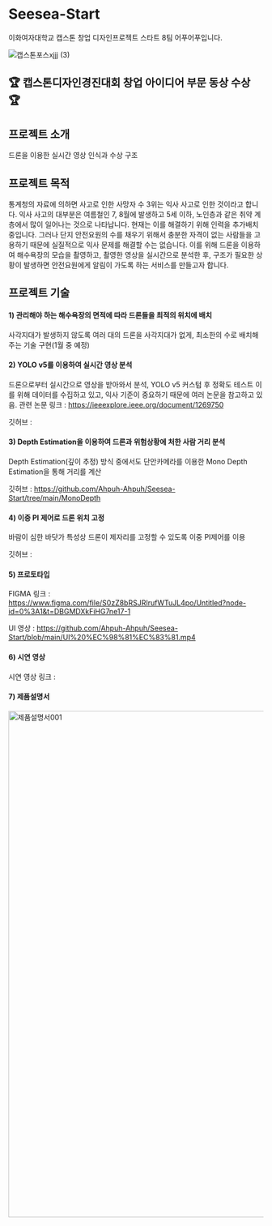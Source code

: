# Seesea-Start
이화여자대학교 캡스톤 창업 디자인프로젝트 스타트 8팀 어푸어푸입니다.

![캡스톤포스xjjj (3)](https://user-images.githubusercontent.com/93649914/206694303-2c104433-4bfc-454d-ba81-7884197cded6.png)


## :trophy: 캡스톤디자인경진대회 창업 아이디어 부문 동상 수상 :trophy:

## 프로젝트 소개
드론을 이용한 실시간 영상 인식과 수상 구조

## 프로젝트 목적
통계청의 자료에 의하면 사고로 인한 사망자 수 3위는 익사 사고로 인한 것이라고 합니다. 익사 사고의 대부분은 여름철인 7, 8월에 발생하고 5세 이하, 노인층과 같은 취약 계층에서 많이 일어나는 것으로 나타납니다. 현재는 이를 해결하기 위해 인력을 추가배치 중입니다. 그러나 단지 안전요원의 수를 채우기 위해서 충분한 자격이 없는 사람들을 고용하기 때문에 실질적으로 익사 문제를 해결할 수는 없습니다. 이를 위해 드론을 이용하여 해수욕장의 모습을 촬영하고, 촬영한 영상을 실시간으로 분석한 후, 구조가 필요한 상황이 발생하면 안전요원에게 알림이 가도록 하는 서비스를 만들고자 합니다.

## 프로젝트 기술
#### 1) 관리해야 하는 해수욕장의 면적에 따라 드론들을 최적의 위치에 배치
사각지대가 발생하지 않도록 여러 대의 드론을 사각지대가 없게, 최소한의 수로 배치해주는 기술 구현(1월 중 예정)

#### 2) YOLO v5를 이용하여 실시간 영상 분석
드론으로부터 실시간으로 영상을 받아와서 분석, YOLO v5 커스텀 후 정확도 테스트
이를 위해 데이터를 수집하고 있고, 익사 기준이 중요하기 때문에 여러 논문을 참고하고 있음.
관련 논문 링크 : https://ieeexplore.ieee.org/document/1269750

깃허브 : 

#### 3) Depth Estimation을 이용하여 드론과 위험상황에 처한 사람 거리 분석
Depth Estimation(깊이 추정) 방식 중에서도 단안카메라를 이용한 Mono Depth Estimation을 통해 거리를 계산

깃허브 : https://github.com/Ahpuh-Ahpuh/Seesea-Start/tree/main/MonoDepth

#### 4) 이중 PI 제어로 드론 위치 고정
바람이 심한 바닷가 특성상 드론이 제자리를 고정할 수 있도록 이중 PI제어를 이용

깃허브 : 

#### 5) 프로토타입
FIGMA 링크 : https://www.figma.com/file/S0zZ8bRSJRIrufWTuJL4po/Untitled?node-id=0%3A1&t=DBGMDXkFiHG7ne17-1

UI 영상 : https://github.com/Ahpuh-Ahpuh/Seesea-Start/blob/main/UI%20%EC%98%81%EC%83%81.mp4

#### 6) 시연 영상
시연 영상 링크 :

#### 7) 제품설명서
<img width="1000" alt="제품설명서001" src="https://user-images.githubusercontent.com/112617546/206697649-2abe3a4f-c60b-416f-9a82-efe946bf6d39.png">

